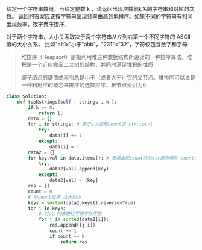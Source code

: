 给定一个字符串数组，再给定整数 k ，请返回出现次数前k名的字符串和对应的次数。 返回的答案应该按字符串出现频率由高到低排序。如果不同的字符串有相同出现频率，按字典序排序。 

对于两个字符串，大小关系取决于两个字符串从左到右第一个不同字符的 ASCII 值的大小关系。 比如"ah1x"小于"ahb"，"231"<”32“，字符仅包含数字和字母 

> 堆排序（Heapsort）是指利用堆这种数据结构所设计的一种排序算法。堆积是一个近似完全二叉树的结构，并同时满足堆积的性质：
>
> 即子结点的键值或索引总是小于（或者大于）它的父节点。堆排序可以说是一种利用堆的概念来排序的选择排序。根节点索引为0

```python
class Solution:
    def topKstrings(self , strings , k ):
        if k == 0:
            return []
        data = {}
        for i in strings: # 表示str出现count次 str:count
            try:
                data[i] += 1
            except:
                data[i] = 1
        data2 = {}
        for key,val in data.items(): # 表示出现count次的str都有哪些 count:[str1,...]
            try:
                data2[val].append(key)
            except:
                data2[val] = [key]
        res = []
        count = 0
        # 对count排序 从大到小
        keys = sorted(data2.keys(),reverse=True)
        for i in keys:
            # 对str列表进行字典序升序排
            for j in sorted(data2[i]):
                res.append([j,i])
                count += 1
                if count == k:
                    return res
```

